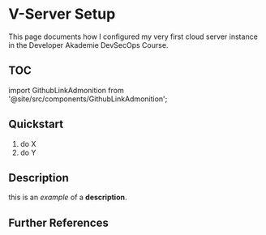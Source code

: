 # V-Server Setup

<!--INSERT YOUR BRIEF DESCRIPTION HERE -->
This page documents how I configured my very first cloud server instance in the Developer Akademie DevSecOps Course.

## TOC

<!--INSERT YOUR TABLE OF CONTENTS HERE -->

import GithubLinkAdmonition from '@site/src/components/GithubLinkAdmonition';

<GithubLinkAdmonition 
    link="https://github.com/spmse/dev-blog-template"
    title="Github Tip" 
    type="tip"
/>

## Quickstart

1. do X
2. do Y

## Description

this is an *example* of a **description**.

## Further References